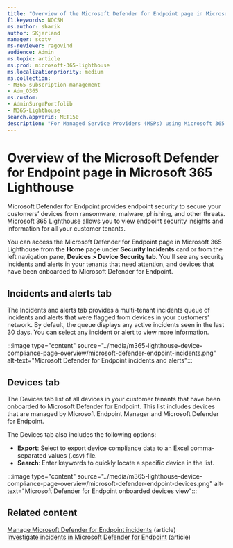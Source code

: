 ```yaml
---
title: "Overview of the Microsoft Defender for Endpoint page in Microsoft 365 Lighthouse"
f1.keywords: NOCSH
ms.author: sharik
author: SKjerland
manager: scotv
ms-reviewer: ragovind
audience: Admin
ms.topic: article
ms.prod: microsoft-365-lighthouse
ms.localizationpriority: medium
ms.collection:
- M365-subscription-management
- Adm_O365
ms.custom:
- AdminSurgePortfolib
- M365-Lighthouse                         
search.appverid: MET150
description: "For Managed Service Providers (MSPs) using Microsoft 365 Lighthouse, learn how to view security risks."
---
```


# Overview of the Microsoft Defender for Endpoint page in Microsoft 365 Lighthouse

Microsoft Defender for Endpoint provides endpoint security to secure your customers’ devices from ransomware, malware, phishing, and other threats. Microsoft 365 Lighthouse allows you to view endpoint security insights and information for all your customer tenants.

You can access the Microsoft Defender for Endpoint page in Microsoft 365 Lighthouse from the **Home** page under **Security Incidents** card or from the left navigation pane, **Devices \> Device Security tab**. You'll see any security incidents and alerts in your tenants that need attention, and devices that have been onboarded to Microsoft Defender for Endpoint.

## Incidents and alerts tab

The Incidents and alerts tab provides a multi-tenant incidents queue of incidents and alerts that were flagged from devices in your customers’ network. By default, the queue displays any active incidents seen in the last 30 days. You can select any incident or alert to view more information.

:::image type="content" source="../media/m365-lighthouse-device-compliance-page-overview/microsoft-defender-endpoint-incidents.png" alt-text="Microsoft Defender for Endpoint incidents and alerts":::

## Devices tab

The Devices tab list of all devices in your customer tenants that have been onboarded to Microsoft Defender for Endpoint. This list includes devices that are managed by Microsoft Endpoint Manager and Microsoft Defender for Endpoint.

The Devices tab also includes the following options:

- **Export**: Select to export device compliance data to an Excel comma-separated values (.csv) file.
- **Search**: Enter keywords to quickly locate a specific device in the list.

:::image type="content" source="../media/m365-lighthouse-device-compliance-page-overview/microsoft-defender-endpoint-devices.png" alt-text="Microsoft Defender for Endpoint onboarded devices view":::

## Related content
[Manage Microsoft Defender for Endpoint incidents](../security/defender-endpoint/manage-incidents.md) (article)\
[Investigate incidents in Microsoft Defender for Endpoint](../security/defender-endpoint/investigate-incidents.md) (article)
